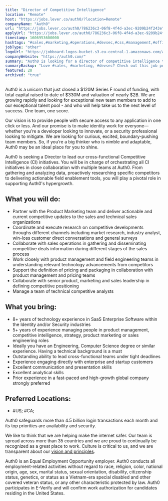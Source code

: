 ```yaml
---
title: "Director of Competitive Intelligence"
location: "Remote"
host: "https://jobs.lever.co/auth0/?location=Remote"
companyName: "Auth0"
url: "https://jobs.lever.co/auth0/786236c3-06f8-4f4d-a3ec-9209b24f243e"
applyUrl: "https://jobs.lever.co/auth0/786236c3-06f8-4f4d-a3ec-9209b24f243e/apply"
timestamp: 1606953600000
hashtags: "#sales,#marketing,#operations,#devsec,#css,#management,#office,#analysis"
jobType: "other"
logoUrl: "https://jobboard-logos-bucket.s3.eu-central-1.amazonaws.com/auth0"
companyWebsite: "https://auth0.com/"
summary: "Auth0 is looking for a director of competitive intelligence that has 8+ years of technology experience in SaaS Enterprise Software within the Identity and/or Security industries."
summaryBackup: "Love #sales, #marketing, #devsec? Check out this job post!"
featured: 20
archived: "true"
---
```


Auth0 is a unicorn that just closed a $120M Series F round of funding, with total capital raised to date of $330M and valuation of nearly $2B. We are growing rapidly and looking for exceptional new team members to add to our exceptional talent pool - and who will help take us to the next level of success. One team, one score. 

Our vision is to provide people with secure access to any application in one click or less. And our promise is to make identity work for everyone—whether you’re a developer looking to innovate, or a security professional looking to mitigate. We are looking for curious, excited, boundary-pushing team members. So, if you’re a big thinker who is nimble and adaptable, Auth0 may be an ideal place for you to shine.

Auth0 is seeking a Director to lead our cross-functional Competitive Intelligence (CI) initiatives. You will be in charge of orchestrating all CI initiatives in close collaboration with multiple teams at Auth0. From gathering and analyzing data, proactively researching specific competitors to delivering actionable field enablement tools, you will play a pivotal role in supporting Auth0's hypergrowth.

## What you will do:

*   Partner with the Product Marketing team and deliver actionable and current competitive updates to the sales and technical sales organizations
*   Coordinate and execute research on competitive developments throughs different channels including market research, industry analyst, win-loss customer direct conversations and general surveys
*   Collaborate with sales operations in gathering and disseminating competitive deals information during different stages of the sales process
*   Work closely with product management and field engineering teams in understanding relevant technology advancements from competitors
*   Support the definition of pricing and packaging in collaboration with product management and pricing teams
*   Collaborate with senior product, marketing and sales leadership in defining competitive positioning
*   Manage a team of technical competitive analysts

## What you bring:

*   8+ years of technology experience in SaaS Enterprise Software within the Identity and/or Security industries
*   5+ years of experience managing people in product management, competitive intelligence, strategy, product marketing or sales engineering roles
*   Ideally you have an Engineering, Computer Science degree or similar experience. Having a technical background is a must
*   Outstanding ability to lead cross-functional teams under tight deadlines
*   Experience engaging directly with enterprise and startup customers
*   Excellent communication and presentation skills
*   Excellent analytical skills
*   Prior experience in a fast-paced and high-growth global company strongly preferred

## Preferred Locations:

*   #US; #CA;

Auth0 safeguards more than 4.5 billion login transactions each month and its top priorities are availability and security.

We like to think that we are helping make the internet safer. Our team is spread across more than 35 countries and we are proud to continually be recognized as a great place to work. Culture is critical to us, and we are transparent about our [vision and principles](https://auth0.com/blog/the-developer-first-identity-platform-auth0-story-and-future). 

Auth0 is an Equal Employment Opportunity employer. Auth0 conducts all employment-related activities without regard to race, religion, color, national origin, age, sex, marital status, sexual orientation, disability, citizenship status, genetics, or status as a Vietnam-era special disabled and other covered veteran status, or any other characteristic protected by law. Auth0 participates in E-Verify and will confirm work authorization for candidates residing in the United States.

